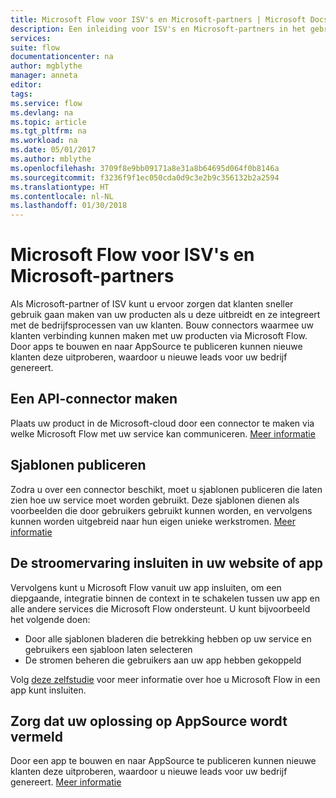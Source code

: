 ```yaml
---
title: Microsoft Flow voor ISV's en Microsoft-partners | Microsoft Docs
description: Een inleiding voor ISV's en Microsoft-partners in het gebruik van Microsoft Flow.
services: 
suite: flow
documentationcenter: na
author: mgblythe
manager: anneta
editor: 
tags: 
ms.service: flow
ms.devlang: na
ms.topic: article
ms.tgt_pltfrm: na
ms.workload: na
ms.date: 05/01/2017
ms.author: mblythe
ms.openlocfilehash: 3709f8e9bb09171a8e31a8b64695d064f0b8146a
ms.sourcegitcommit: f3236f9f1ec050cda0d9c3e2b9c356132b2a2594
ms.translationtype: HT
ms.contentlocale: nl-NL
ms.lasthandoff: 01/30/2018
---
```

# <a name="microsoft-flow-for-isvs-and-microsoft-partners"></a>Microsoft Flow voor ISV's en Microsoft-partners
Als Microsoft-partner of ISV kunt u ervoor zorgen dat klanten sneller gebruik gaan maken van uw producten als u deze uitbreidt en ze integreert met de bedrijfsprocessen van uw klanten. Bouw connectors waarmee uw klanten verbinding kunnen maken met uw producten via Microsoft Flow. Door apps te bouwen en naar AppSource te publiceren kunnen nieuwe klanten deze uitproberen, waardoor u nieuwe leads voor uw bedrijf genereert.

## <a name="build-an-api-connector"></a>Een API-connector maken
Plaats uw product in de Microsoft-cloud door een connector te maken via welke Microsoft Flow met uw service kan communiceren. [Meer informatie](api-connector-overview.md)

## <a name="publish-templates"></a>Sjablonen publiceren
Zodra u over een connector beschikt, moet u sjablonen publiceren die laten zien hoe uw service moet worden gebruikt. Deze sjablonen dienen als voorbeelden die door gebruikers gebruikt kunnen worden, en vervolgens kunnen worden uitgebreid naar hun eigen unieke werkstromen. [Meer informatie](publish-a-template.md)

## <a name="embed-the-flow-experience-in-your-website-or-app"></a>De stroomervaring insluiten in uw website of app
Vervolgens kunt u Microsoft Flow vanuit uw app insluiten, om een diepgaande, integratie binnen de context in te schakelen tussen uw app en alle andere services die Microsoft Flow ondersteunt. U kunt bijvoorbeeld het volgende doen:

* Door alle sjablonen bladeren die betrekking hebben op uw service en gebruikers een sjabloon laten selecteren
* De stromen beheren die gebruikers aan uw app hebben gekoppeld

Volg [deze zelfstudie](embed-flow-dev.md) voor meer informatie over hoe u Microsoft Flow in een app kunt insluiten.

## <a name="list-your-solution-on-appsource"></a>Zorg dat uw oplossing op AppSource wordt vermeld
Door een app te bouwen en naar AppSource te publiceren kunnen nieuwe klanten deze uitproberen, waardoor u nieuwe leads voor uw bedrijf genereert. [Meer informatie](dev-appsource-test-drive.md)

